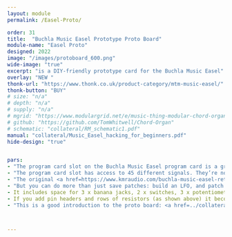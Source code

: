 ```yaml
---
layout: module
permalink: /Easel-Proto/

order: 31
title:  "Buchla Music Easel Prototype Proto Board"
module-name: "Easel Proto"
designed: 2022
image: "/images/protoboard_600.png" 
wide-image: "true" 
excerpt: "is a DIY-friendly prototype card for the Buchla Music Easel" 
overlay: "NEW "
thonk-url: "https://www.thonk.co.uk/product-category/mtm-music-easel/" 
thonk-button: "BUY"
# size: "n/a"
# depth: "n/a"
# supply: "n/a"
# mgrid: "https://www.modulargrid.net/e/music-thing-modular-chord-organ"
# github: "https://github.com/TomWhitwell/Chord-Organ"
# schematic: "collateral/RM_schematic1.pdf"
manual: "collateral/Music_Easel_hacking_for_beginners.pdf"
hide-design: "true"


pars:
- "The program card slot on the Buchla Music Easel program card is a great platform for DIY, but like anything Buchla, it’s not completely intuitive." 
- "The program card slot has access to 45 different signals. They’re not all strictly inputs or outputs - they’re signals that you can connect to and either read or influence."  
- "The original <a href=https://www.kmraudio.com/buchla-music-easel-retro-program-card.php>Music Easel Program Card</a> - described in lots of detail in the <a href=https://modularsynthesis.com/roman/Music%20Easel%20Manual%201974.pdf>Original Easel Manual by Allen Strange</a> from p23 onwards - was designed to store patches. So, with a handful of resistors, you could preset sequences and fader or switch positions."
- "But you can do more than just save patches: build an LFO, and patch that wherever you like. Attach an Arduino and generate euclidean pulse streams. Randomise things that can’t normally be randomised. This proto board is designed for hacking, not for preset storage (although of course you can do both)."
- It includes space for 3 x banana jacks, 2 x switches, 3 x potentiometers (with the supporting circuitry). 
- If you add pin headers and rows of resistors (as shown above) it becomes a patchbay for on-the-fly rewiring and prototyping your prototypes." 
- "This is a good introduction to the proto board: <a href=../collateral/Music_Easel_hacking_for_beginners.pdf>Music Easel Hacking for Beginners</a>."



---
```


